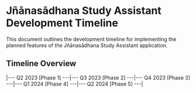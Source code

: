 # Jñānasādhana Study Assistant Development Timeline

This document outlines the development timeline for implementing the planned features of the Jñānasādhana Study Assistant application.

## Timeline Overview
|--- Q2 2023 [Phase 1] ---|--- Q3 2023 [Phase 2] ---|--- Q4 2023 [Phase 3] ---|--- Q1 2024 [Phase 4] ---|--- Q2 2024 [Phase 5] ---|